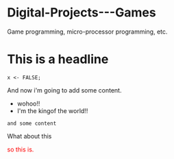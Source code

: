 Digital-Projects---Games
========================

Game programming, micro-processor programming, etc.

# This is a headline

```{r, echo=FALSE}
x <- FALSE;
```

And now i'm going to add some content.
* wohoo!!
* I'm the kingof the world!!

`and some content`

What about this

<font color="red">so this is.</font>






